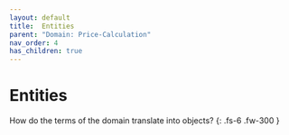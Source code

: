 ```yaml
---
layout: default
title:  Entities
parent: "Domain: Price-Calculation"
nav_order: 4
has_children: true
---
```


# Entities

How do the terms of the domain translate into objects?
{: .fs-6 .fw-300 }